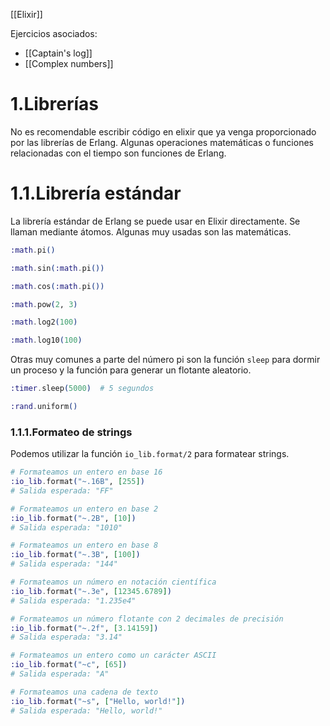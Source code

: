 [[Elixir]]

Ejercicios asociados:
+ [[Captain's log]]
+ [[Complex numbers]]

# 1.Librerías
No es recomendable escribir código en elixir que ya venga proporcionado por las librerías de Erlang. Algunas operaciones matemáticas o funciones relacionadas con el tiempo son funciones de Erlang.

# 1.1.Librería estándar
La librería estándar de Erlang se puede usar en Elixir directamente. Se llaman mediante átomos. Algunas muy usadas son las matemáticas.

```elixir
:math.pi()

:math.sin(:math.pi())

:math.cos(:math.pi())

:math.pow(2, 3)

:math.log2(100)

:math.log10(100)
```

Otras muy comunes a parte del número pi son la función `sleep` para dormir un proceso y la función para generar un flotante aleatorio.

```elixir
:timer.sleep(5000)  # 5 segundos

:rand.uniform()
```

### 1.1.1.Formateo de strings
Podemos utilizar la función `io_lib.format/2` para formatear strings. 

```elixir
# Formateamos un entero en base 16
:io_lib.format("~.16B", [255])
# Salida esperada: "FF"

# Formateamos un entero en base 2
:io_lib.format("~.2B", [10])
# Salida esperada: "1010"

# Formateamos un entero en base 8
:io_lib.format("~.3B", [100])
# Salida esperada: "144"

# Formateamos un número en notación científica
:io_lib.format("~.3e", [12345.6789])
# Salida esperada: "1.235e4"

# Formateamos un número flotante con 2 decimales de precisión
:io_lib.format("~.2f", [3.14159])
# Salida esperada: "3.14"

# Formateamos un entero como un carácter ASCII
:io_lib.format("~c", [65])
# Salida esperada: "A"

# Formateamos una cadena de texto
:io_lib.format("~s", ["Hello, world!"])
# Salida esperada: "Hello, world!"
```